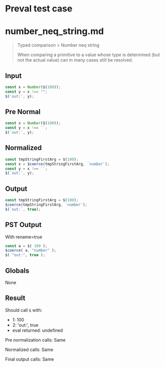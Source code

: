 # Preval test case

# number_neq_string.md

> Typed comparison > Number neq string
>
> When comparing a primitive to a value whose type is determined (but not the actual value) can in many cases still be resolved.

## Input

`````js filename=intro
const x = Number($(100));
const y = x !== "";
$('out:', y);
`````

## Pre Normal


`````js filename=intro
const x = Number($(100));
const y = x !== ``;
$(`out:`, y);
`````

## Normalized


`````js filename=intro
const tmpStringFirstArg = $(100);
const x = $coerce(tmpStringFirstArg, `number`);
const y = x !== ``;
$(`out:`, y);
`````

## Output


`````js filename=intro
const tmpStringFirstArg = $(100);
$coerce(tmpStringFirstArg, `number`);
$(`out:`, true);
`````

## PST Output

With rename=true

`````js filename=intro
const a = $( 100 );
$coerce( a, "number" );
$( "out:", true );
`````

## Globals

None

## Result

Should call `$` with:
 - 1: 100
 - 2: 'out:', true
 - eval returned: undefined

Pre normalization calls: Same

Normalized calls: Same

Final output calls: Same
